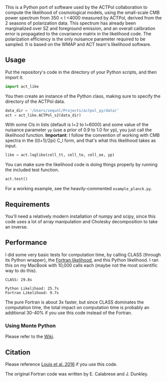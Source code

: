 This is a Python port of software used by the ACTPol collaboration to compute the likelihood of cosmological models, using the small-scale CMB power spectrum from 350 < l <4000 measured by ACTPol, derived from the 2 seasons of polarization data. This spectrum has already been marginalized over SZ and foreground emission, and an overall calibration error is propagated to the covariance matrix in the likelihood code. The polarization efficiency is the only nuisance parameter required to be sampled. It is based on the WMAP and ACT team's likelihood software.

## Usage

Put the repository's code in the directory of your Python scripts, and then import it.
```python
import act_like
```

You then create an instance of the Python class, making sure to specify the directory of the ACTPol data.
```python
data_dir = '/Users/zequnl/Projects/actpol_py/data/'
act = act_like.ACTPol_s2(data_dir)
```

With some Cls in lists (default is l=2 to l=6000) and some value of the nuisance parameter `yp` (use a prior of 0.9 to 1.0 for yp), you just call the likelihood function. **Important**: I follow the convention of working with CMB spectra in the (l(l+1)/2pi) C_l form, and that's what this likelihood takes as input.

```python
like = act.loglike(cell_tt, cell_te, cell_ee, yp)
```

You can make sure the likelihood code is doing things properly by running the included test function.
```python
act.test()
```

For a working example, see the heavily-commented `example_planck.py`.

## Requirements

You'll need a relatively modern installation of numpy and scipy, since this code uses a lot of array manipulation and Cholesky decomposition to take an inverse.

## Performance

I did some very basic tests for computation time, by calling CLASS (through its Python wrapper), the [Fortran likelihood](https://lambda.gsfc.nasa.gov/product/act/actpol_cmb_lh_get.cfm), and this Python likelihood. I ran this on my MacBook with 10,000 calls each (maybe not the most scientific way to do this).
```
CLASS: 29.8s

Python Likelihood: 25.7s
Fortran Likelihood: 9.7s
```
The pure Fortran is about 3x faster, but since CLASS dominates the computation time, the total impact on computation time is probably an additional 30-40% if you use this code instead of the Fortran.


### Using Monte Python

Please refer to the [Wiki](https://github.com/xzackli/actpols2_like_py/wiki/Using-this-code-with-Monte-Python). 


## Citation

Please reference [Louis et al. 2016](https://arxiv.org/abs/1610.02360) if you use this code. 

The original Fortran code was written by E. Calabrese and J. Dunkley.
